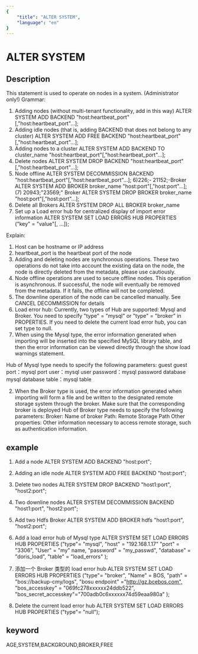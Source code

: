 ```yaml
---
{
    "title": "ALTER SYSTEM",
    "language": "en"
}
---
```


<!-- 
Licensed to the Apache Software Foundation (ASF) under one
or more contributor license agreements.  See the NOTICE file
distributed with this work for additional information
regarding copyright ownership.  The ASF licenses this file
to you under the Apache License, Version 2.0 (the
"License"); you may not use this file except in compliance
with the License.  You may obtain a copy of the License at

  http://www.apache.org/licenses/LICENSE-2.0

Unless required by applicable law or agreed to in writing,
software distributed under the License is distributed on an
"AS IS" BASIS, WITHOUT WARRANTIES OR CONDITIONS OF ANY
KIND, either express or implied.  See the License for the
specific language governing permissions and limitations
under the License.
-->

# ALTER SYSTEM

## Description

This statement is used to operate on nodes in a system. (Administrator only!)
Grammar:

1) Adding nodes (without multi-tenant functionality, add in this way)
ALTER SYSTEM ADD BACKEND "host:heartbeat_port"[,"host:heartbeat_port"...];
2) Adding idle nodes (that is, adding BACKEND that does not belong to any cluster)
ALTER SYSTEM ADD FREE BACKEND "host:heartbeat_port"[,"host:heartbeat_port"...];
3) Adding nodes to a cluster
ALTER SYSTEM ADD BACKEND TO cluster_name "host:heartbeat_port"[,"host:heartbeat_port"...];
4) Delete nodes
ALTER SYSTEM DROP BACKEND "host:heartbeat_port"[,"host:heartbeat_port"...];
5) Node offline
ALTER SYSTEM DECOMMISSION BACKEND "host:heartbeat_port"[,"host:heartbeat_port"...];
6)226;- 21152;-Broker
ALTER SYSTEM ADD BROKER broker_name "host:port"[,"host:port"...];
(7) 20943;"23569;" Broker
ALTER SYSTEM DROP BROKER broker_name "host:port"[,"host:port"...];
8) Delete all Brokers
ALTER SYSTEM DROP ALL BROKER broker_name
9) Set up a Load error hub for centralized display of import error information
ALTER SYSTEM SET LOAD ERRORS HUB PROPERTIES ("key" = "value"[, ...]);

Explain:

1) Host can be hostname or IP address
2) heartbeat_port is the heartbeat port of the node
3) Adding and deleting nodes are synchronous operations. These two operations do not take into account the existing data on the node, the node is directly deleted from the metadata, please use cautiously.
4) Node offline operations are used to secure offline nodes. This operation is asynchronous. If successful, the node will eventually be removed from the metadata. If it fails, the offline will not be completed.
5) The downline operation of the node can be cancelled manually. See CANCEL DECOMMISSION for details
6) Load error hub:
Currently, two types of Hub are supported: Mysql and Broker. You need to specify "type" = "mysql" or "type" = "broker" in PROPERTIES.
If you need to delete the current load error hub, you can set type to null.
1) When using the Mysql type, the error information generated when importing will be inserted into the specified MySQL library table, and then the error information can be viewed directly through the show load warnings statement.

Hub of Mysql type needs to specify the following parameters:
guest guest
port：mysql port
user：mysql user
password：mysql password
database mysql database
table：mysql table

2) When the Broker type is used, the error information generated when importing will form a file and be written to the designated remote storage system through the broker. Make sure that the corresponding broker is deployed
Hub of Broker type needs to specify the following parameters:
Broker: Name of broker
Path: Remote Storage Path
Other properties: Other information necessary to access remote storage, such as authentication information.

## example

1. Add a node
ALTER SYSTEM ADD BACKEND "host:port";

2. Adding an idle node
ALTER SYSTEM ADD FREE BACKEND "host:port";

3. Delete two nodes
ALTER SYSTEM DROP BACKEND "host1:port", "host2:port";

4. Two downline nodes
ALTER SYSTEM DECOMMISSION BACKEND "host1:port", "host2:port";

5. Add two Hdfs Broker
ALTER SYSTEM ADD BROKER hdfs "host1:port", "host2:port";

6. Add a load error hub of Mysql type
ALTER SYSTEM SET LOAD ERRORS HUB PROPERTIES
("type"= "mysql",
"host" = "192.168.1.17"
"port" = "3306",
"User" = "my" name,
"password" = "my_passwd",
"database" = "doris_load",
"table" = "load_errors"
);

7. 添加一个 Broker 类型的 load error hub
ALTER SYSTEM SET LOAD ERRORS HUB PROPERTIES
("type"= "broker",
"Name" = BOS,
"path" = "bos://backup-cmy/logs",
"bosu endpoint" ="<http://gz.bcebos.com",>
"bos_accesskey" = "069fc278xxxxxx24ddb522",
"bos_secret_accesskey"="700adb0c6xxxxxx74d59eaa980a"
);

8. Delete the current load error hub
ALTER SYSTEM SET LOAD ERRORS HUB PROPERTIES
("type"= "null");

## keyword

AGE,SYSTEM,BACKGROUND,BROKER,FREE
